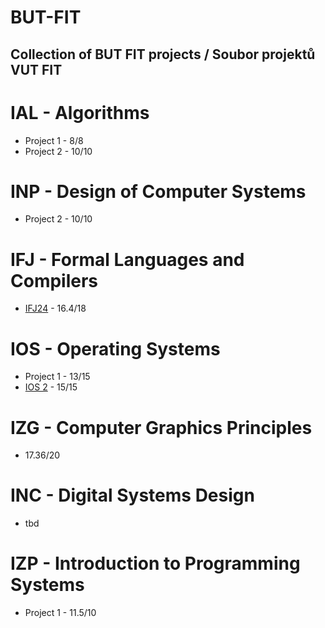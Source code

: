 # BUT-FIT
## Collection of BUT FIT projects / Soubor projektů VUT FIT

# IAL - Algorithms
- Project 1 - 8/8
- Project 2 - 10/10

# INP - Design of Computer Systems
- Project 2 - 10/10

# IFJ - Formal Languages and Compilers
- [IFJ24](https://github.com/0x6B6/IFJ24-interpreter) - 16.4/18

# IOS - Operating Systems
- Project 1 - 13/15
- [IOS 2](https://github.com/0x6B6/IOS-2024-project-2) - 15/15

# IZG - Computer Graphics Principles
- 17.36/20

# INC - Digital Systems Design
- tbd

# IZP - Introduction to Programming Systems
- Project 1 - 11.5/10

